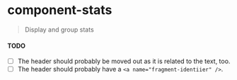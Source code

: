 # component-stats
> Display and group stats

#### TODO

- [ ] The header should probably be moved out as it is related to the text, too.
- [ ] The header should probably have a `<a name="fragment-identiier" />`.
